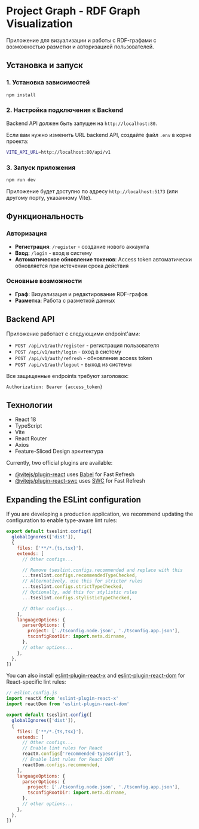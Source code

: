 # Project Graph - RDF Graph Visualization

Приложение для визуализации и работы с RDF-графами с возможностью разметки и авторизацией пользователей.

## Установка и запуск

### 1. Установка зависимостей

```bash
npm install
```

### 2. Настройка подключения к Backend

Backend API должен быть запущен на `http://localhost:80`. 

Если вам нужно изменить URL backend API, создайте файл `.env` в корне проекта:

```bash
VITE_API_URL=http://localhost:80/api/v1
```

### 3. Запуск приложения

```bash
npm run dev
```

Приложение будет доступно по адресу `http://localhost:5173` (или другому порту, указанному Vite).

## Функциональность

### Авторизация

- **Регистрация**: `/register` - создание нового аккаунта
- **Вход**: `/login` - вход в систему
- **Автоматическое обновление токенов**: Access token автоматически обновляется при истечении срока действия

### Основные возможности

- **Граф**: Визуализация и редактирование RDF-графов
- **Разметка**: Работа с разметкой данных

## Backend API

Приложение работает с следующими endpoint'ами:

- `POST /api/v1/auth/register` - регистрация пользователя
- `POST /api/v1/auth/login` - вход в систему
- `POST /api/v1/auth/refresh` - обновление access token
- `POST /api/v1/auth/logout` - выход из системы

Все защищенные endpoints требуют заголовок:
```
Authorization: Bearer {access_token}
```

## Технологии

- React 18
- TypeScript
- Vite
- React Router
- Axios
- Feature-Sliced Design архитектура

Currently, two official plugins are available:

- [@vitejs/plugin-react](https://github.com/vitejs/vite-plugin-react/blob/main/packages/plugin-react) uses [Babel](https://babeljs.io/) for Fast Refresh
- [@vitejs/plugin-react-swc](https://github.com/vitejs/vite-plugin-react/blob/main/packages/plugin-react-swc) uses [SWC](https://swc.rs/) for Fast Refresh

## Expanding the ESLint configuration

If you are developing a production application, we recommend updating the configuration to enable type-aware lint rules:

```js
export default tseslint.config([
  globalIgnores(['dist']),
  {
    files: ['**/*.{ts,tsx}'],
    extends: [
      // Other configs...

      // Remove tseslint.configs.recommended and replace with this
      ...tseslint.configs.recommendedTypeChecked,
      // Alternatively, use this for stricter rules
      ...tseslint.configs.strictTypeChecked,
      // Optionally, add this for stylistic rules
      ...tseslint.configs.stylisticTypeChecked,

      // Other configs...
    ],
    languageOptions: {
      parserOptions: {
        project: ['./tsconfig.node.json', './tsconfig.app.json'],
        tsconfigRootDir: import.meta.dirname,
      },
      // other options...
    },
  },
])
```

You can also install [eslint-plugin-react-x](https://github.com/Rel1cx/eslint-react/tree/main/packages/plugins/eslint-plugin-react-x) and [eslint-plugin-react-dom](https://github.com/Rel1cx/eslint-react/tree/main/packages/plugins/eslint-plugin-react-dom) for React-specific lint rules:

```js
// eslint.config.js
import reactX from 'eslint-plugin-react-x'
import reactDom from 'eslint-plugin-react-dom'

export default tseslint.config([
  globalIgnores(['dist']),
  {
    files: ['**/*.{ts,tsx}'],
    extends: [
      // Other configs...
      // Enable lint rules for React
      reactX.configs['recommended-typescript'],
      // Enable lint rules for React DOM
      reactDom.configs.recommended,
    ],
    languageOptions: {
      parserOptions: {
        project: ['./tsconfig.node.json', './tsconfig.app.json'],
        tsconfigRootDir: import.meta.dirname,
      },
      // other options...
    },
  },
])
```
